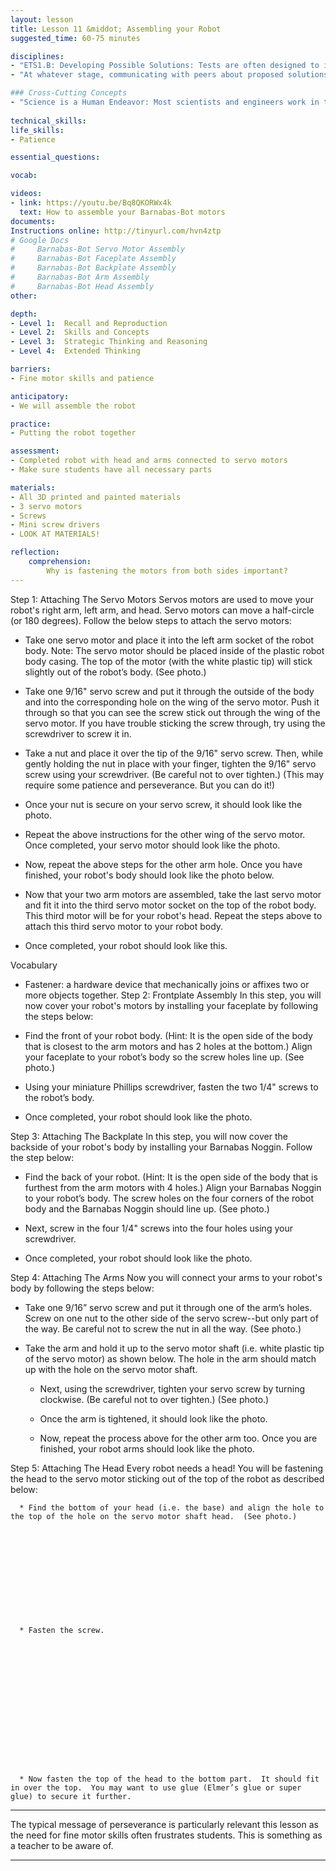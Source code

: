 ```yaml
---
layout: lesson
title: Lesson 11 &middot; Assembling your Robot
suggested_time: 60-75 minutes

disciplines:
- "ETS1.B: Developing Possible Solutions: Tests are often designed to identify failure points or difficulties, which suggest the elements of the design that need to be improved. (3-5-ETS1-3)"
- "At whatever stage, communicating with peers about proposed solutions is an important part of the design process, and shared ideas can lead to improved designs. (3-5-ETS1-2)"

### Cross-Cutting Concepts
- "Science is a Human Endeavor: Most scientists and engineers work in teams. (4-PS3-4)"
  
technical_skills:
life_skills:
- Patience

essential_questions:

vocab:

videos:
- link: https://youtu.be/Bq8QKORWx4k
  text: How to assemble your Barnabas-Bot motors
documents:
Instructions online: http://tinyurl.com/hvn4ztp  
# Google Docs  
#     Barnabas-Bot Servo Motor Assembly
#     Barnabas-Bot Faceplate Assembly
#     Barnabas-Bot Backplate Assembly
#     Barnabas-Bot Arm Assembly
#     Barnabas-Bot Head Assembly
other:

depth:
- Level 1:  Recall and Reproduction
- Level 2:  Skills and Concepts
- Level 3:  Strategic Thinking and Reasoning
- Level 4:  Extended Thinking

barriers: 
- Fine motor skills and patience  

anticipatory:
- We will assemble the robot

practice:
- Putting the robot together  

assessment:
- Completed robot with head and arms connected to servo motors  
- Make sure students have all necessary parts  

materials:
- All 3D printed and painted materials
- 3 servo motors
- Screws
- Mini screw drivers
- LOOK AT MATERIALS!

reflection:
    comprehension: 
        Why is fastening the motors from both sides important?
---
```


Step 1: Attaching The Servo Motors
Servos motors are used to move your robot's right arm, left arm, and head.  Servo motors can move a half-circle (or 180 degrees). Follow the below steps to attach the servo motors:
  

   * Take one servo motor and place it into the left arm socket of the robot body.  Note:  The servo motor should be placed inside of the plastic robot body casing.  The top of the motor (with the white plastic tip) will stick slightly out of the robot’s body.  (See photo.)  






  

   * Take one 9/16" servo screw and put it through the outside of the body and into the corresponding hole on the wing of the servo motor.  Push it through so that you can see the screw stick out through the wing of the servo motor.  If you have trouble sticking the screw through, try using the screwdriver to screw it in.  




  



   * Take a nut and place it over the tip of the 9/16" servo screw.  Then, while gently holding the nut in place with your finger, tighten the 9/16" servo screw using your screwdriver. (Be careful not to over tighten.)  (This may require some patience and perseverance.  But you can do it!)   


  



   * Once your nut is secure on your servo screw, it should look like the photo.








  

   * Repeat the above instructions for the other wing of the servo motor.  Once completed, your servo motor should look like the photo.  








  

   * Now, repeat the above steps for the other arm hole.  Once you have finished, your robot's body should look like the photo below.










  

   * Now that your two arm motors are assembled, take the last servo motor and fit it into the third servo motor socket on the top of the robot body.  This third motor will be for your robot's head.  Repeat the steps above to attach this third servo motor to your robot body.  




  

   * Once completed, your robot should look like this.


 












Vocabulary
   * Fastener: a hardware device that mechanically joins or affixes two or more objects together.
Step 2: Frontplate Assembly
In this step, you will now cover your robot's motors by installing your faceplate by following the steps below:


  

   * Find the front of your robot body.  (Hint: It is the open side of the body that is closest to the arm motors and has 2 holes at the bottom.)  Align your faceplate to your robot’s body so the screw holes line up.  (See photo.)  






  



   * Using your miniature Phillips screwdriver, fasten the two 1/4" screws to the robot’s body. 














  



   * Once completed, your robot should look like the photo.










Step 3: Attaching The Backplate
In this step, you will now cover the backside of your robot's body by installing your Barnabas Noggin. Follow the step below:
  

   * Find the back of your robot.  (Hint: It is the open side of the body that is furthest from the arm motors with 4 holes.)  Align your Barnabas Noggin to your robot’s body. The screw holes on the four corners of the robot body and the Barnabas Noggin should line up.  (See photo.)  






  



   * Next, screw in the four 1/4" screws into the four holes using your screwdriver. 












  



   * Once completed, your robot should look like the photo.










Step 4: Attaching The Arms
Now you will connect your arms to your robot's body by following the steps below:
  



   * Take one 9/16” servo screw and put it through one of the arm’s holes.  Screw on one nut to the other side of the servo screw--but only part of the way.  Be careful not to screw the nut in all the way.  (See photo.)




   * Take the arm and hold it up to the servo motor shaft (i.e. white plastic tip of the servo motor) as shown below.  The hole in the arm should match up with the hole on the servo motor shaft.   
            




  

      * Next, using the screwdriver, tighten your servo screw by turning clockwise.  (Be careful not to over tighten.)  (See photo.)




  

      * Once the arm is tightened, it should look like the photo.








  

      * Now, repeat the process above for the other arm too.  Once you are finished, your robot arms should look like the photo. 








Step 5: Attaching The Head
Every robot needs a head! You will be fastening the head to the servo motor sticking out of the top of the robot as described below:


  

      * Find the bottom of your head (i.e. the base) and align the hole to the top of the hole on the servo motor shaft head.  (See photo.)  










  

      * Fasten the screw.












  



      * Now fasten the top of the head to the bottom part.  It should fit in over the top.  You may want to use glue (Elmer’s glue or super glue) to secure it further. 
________________

The typical message of perseverance is particularly relevant this lesson as the need for fine motor skills often frustrates students. This is something as a teacher to be aware of.
________________